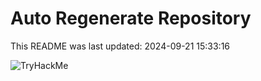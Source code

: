 # Auto Regenerate Repository

This README was last updated: 2024-09-21 15:33:16

 ![TryHackMe](https://tryhackme.com/badge/533634)
